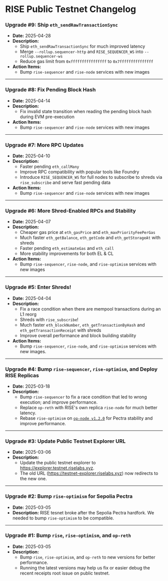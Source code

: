 # RISE Public Testnet Changelog

### Upgrade #9: Ship `eth_sendRawTransactionSync`

- **Date:** 2025-04-28
- **Description:**
  - Ship `eth_sendRawTransactionSync` for much improved latency
  - Merge `--rollup.sequencer-http` and `RISE_SEQUENCER_WS` into `--rollup.sequencer-ws`
  - Reduce gas limit from `0xffffffffffffffff` to `0x7fffffffffffffff`
- **Action Items:**
  - Bump `rise-sequencer` and `rise-node` services with new images

---

### Upgrade #8: Fix Pending Block Hash

- **Date:** 2025-04-14
- **Description:**
  - Fix invalid state transition when reading the pending block hash during EVM pre-execution
- **Action Items:**
  - Bump `rise-sequencer` and `rise-node` services with new images

---

### Upgrade #7: More RPC Updates

- **Date:** 2025-04-10
- **Description:**
  - Faster pending `eth_callMany`
  - Improve RPC compatibility with popular tools like Foundry
  - Introduce `RISE_SEQUENCER_WS` for full nodes to subscribe to shreds via `rise_subscribe` and serve fast pending data
- **Action Items:**
  - Bump `rise-sequencer` and `rise-node` services with new images

---

### Upgrade #6: More Shred-Enabled RPCs and Stability

- **Date:** 2025-04-07
- **Description:**
  - Cheaper gas price at `eth_gasPrice` and `eth_maxPriorityFeePerGas`
  - Much faster `eth_getBalance`, `eth_getCode` and `eth_getStorageAt` with shreds
  - Faster pending `eth_estimateGas` and `eth_call`
  - More stability improvements for both EL & CL
- **Action Items:**
  - Bump `rise-sequencer`, `rise-node`, and `rise-optimism` services with new images

---

### Upgrade #5: Enter Shreds!

- **Date:** 2025-04-04
- **Description:**
  - Fix a race condition when there are mempool transactions during an L1 reorg
  - Shreds with `rise_subscribe`!
  - Much faster `eth_blockNumber`, `eth_getTransactionByHash` and `eth_getTransactionReceipt` with shreds
  - Improve overall performance and block building stability
- **Action Items:**
  - Bump `rise-sequencer`, `rise-node`, and `rise-optimism` services with new images.

---

### Upgrade #4: Bump `rise-sequencer`, `rise-optimism`, and Deploy RISE Replicas

- **Date:** 2025-03-18
- **Description:**
  - Bump `rise-sequencer` to fix a race condition that led to wrong execution; and improve performance.
  - Replace `op-reth` with RISE's own replica `rise-node` for much better latency.
  - Rebase `rise-optimism` on [`op-node v1.2.0`](https://github.com/ethereum-optimism/optimism/releases/tag/op-node%2Fv1.12.0) for Pectra stability and improve performance.

---

### Upgrade #3: Update Public Testnet Explorer URL

- **Date:** 2025-03-06
- **Description:**
  - Update the public testnet explorer to https://explorer.testnet.riselabs.xyz.
  - The old URL (https://testnet-explorer.riselabs.xyz) now redirects to the new one.

---

### Upgrade #2: Bump `rise-optimism` for Sepolia Pectra

- **Date:** 2025-03-05
- **Description:** RISE tesnet broke after the Sepolia Pectra hardfork. We needed to bump `rise-optimism` to be compatible.

---

### Upgrade #1: Bump `rise`, `rise-optimism`, and `op-reth`

- **Date:** 2025-03-05
- **Description:**
  - Bump `rise`, `rise-optimism`, and `op-reth` to new versions for better performance.
  - Running the latest versions may help us fix or easier debug the recent receipts root issue on public testnet.
